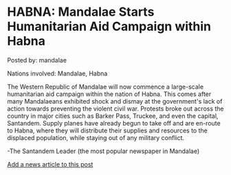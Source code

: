 # HABNA: Mandalae Starts Humanitarian Aid Campaign within Habna

Posted by: mandalae

Nations involved: Mandalae, Habna

The Western Republic of Mandalae will now commence a large-scale humanitarian aid campaign within the nation of Habna. This comes after many Mandalaeans exhibited shock and dismay at the government's lack of action towards preventing the violent civil war. Protests broke out across the country in major cities such as Barker Pass, Truckee, and even the capital, Santandem. Supply planes have already begun to take off and are en-route to Habna, where they will distribute their supplies and resources to the displaced population, while staying out of any military conflict.

-The Santandem Leader (the most popular newspaper in Mandalae)

[Add a news article to this post](http://solborg.xyz/rp/admin.php?event=2016-11-14_mandalae-starts-humanitarian-aid-campaign-within-habna-mandalae)

